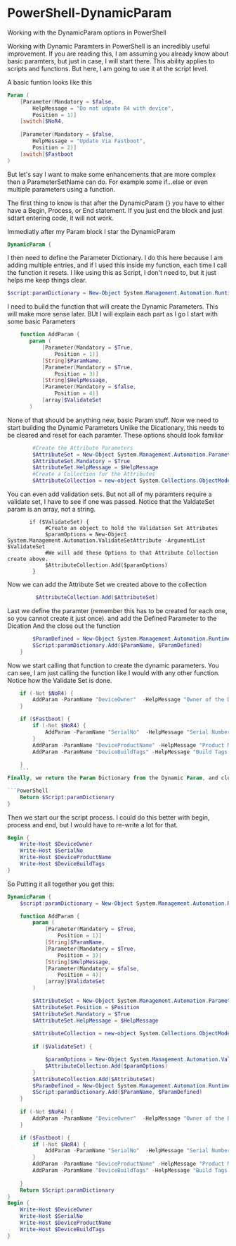 # PowerShell-DynamicParam
Working with the DynamicParam options in PowerShell

Working with Dynamic Paramters in PowerShell is an incredibly useful improvement.  If you are reading this, I am assuming you already know about basic paramters, but just in case, I will start there. This ability applies to scripts and functions.  But here, I am going to use it at the script level.

A basic funtion looks like this
```PowerShell
Param (
    [Parameter(Mandatory = $false,
        HelpMessage = "Do not udpate R4 with device",
        Position = 1)]
    [switch]$NoR4,
    
    [Parameter(Mandatory = $false,
        HelpMessage = "Update Via Fastboot",
        Position = 2)]
    [switch]$Fastboot
)
 ```
 But let's say I want to make some enhancements that are more complex then a ParameterSetName can do.  For example some if...else or even multiple parameters using a function.
 
 The first thing to know is that after the DynamicParam {} you have to either have a Begin, Process, or End statement. If you just end the block and just sdtart entering code, it will not work.
 
 Immediatly after my Param block I star the DynamicParam
 
 ```PowerShell
 DynamicParam {
 ```
 I then need to define the Parameter Dictionary. I do this here because I am adding multiple entries, and if I used this inside my function, each time I call the function it resets. I like using this as Script, I don't need to, but it just helps me keep things clear.
 
 ```PowerShell
 $script:paramDictionary = New-Object System.Management.Automation.RuntimeDefinedParameterDictionary
 ```
 
 I need to build the function that will create the Dynamic Parameters.  This will make more sense later.  BUt I will explain each part as I go
 I start with some basic Parameters
 
 ```PowerShell
     function AddParam {
        param (
            [Parameter(Mandatory = $True,
                Position = 1)]
            [String]$ParamName,
            [Parameter(Mandatory = $True,
                Position = 3)]
            [String]$HelpMessage,
            [Parameter(Mandatory = $false,
                Position = 4)]
            [array]$ValidateSet
        )
```
None of that should be anything new, basic Param stuff.
Now we need to start building the Dynamic Parameters
Unlike the Dicationary, this needs to be cleared and reset for each paramter.
These options should look familiar

```PowerShell
        #Create the Attribute Parameters
        $AttributeSet = New-Object System.Management.Automation.ParameterAttribute
        $AttributeSet.Mandatory = $True
        $AttributeSet.HelpMessage = $HelpMessage
        #Create a Collection for the Attributes
        $AttributeCollection = new-object System.Collections.ObjectModel.Collection[System.Attribute]
```

You can even add validation sets.  But not all of my paramters require a validate set, I have to see if one was passed.  Notice that the ValdateSet param is an array, not a string.

```PowerShel
       if ($ValidateSet) {
            #Create an object to hold the Validation Set Attributes
            $paramOptions = New-Object System.Management.Automation.ValidateSetAttribute -ArgumentList $ValidateSet
            #We will add these Options to that Attribute Collection create above.
            $AttributeCollection.Add($paramOptions)
        }
```

Now we can add the Attribute Set we created above to the collection

```PowerShell
         $AttributeCollection.Add($AttributeSet)
```

Last we define the paramter (remember this has to be created for each one, so you cannot create it just once). and add the Defined Parameter to the Dication
And the close out the function
```PowerShell
        $ParamDefined = New-Object System.Management.Automation.RuntimeDefinedParameter($ParamName, [string], $AttributeCollection)
        $Script:paramDictionary.Add($ParamName, $ParamDefined)
    }
```

Now we start calling that function to create the dynamic parameters.  You can see, I am just calling the function like I would with any other function.  Notice how the Validate Set is done.

```PowerShell
    if (-Not $NoR4) {
        AddParam -ParamName "DeviceOwner"  -HelpMessage "Owner of the Device The ticket number from Jira"  
    }

    if ($Fastboot) {
        if (-Not $NoR4) {
            AddParam -ParamName "SerialNo"  -HelpMessage "Serial Number, ending in 2"
        }
        AddParam -ParamName "DeviceProductName" -HelpMessage "Product Model, RallyBar, RallyBarMini, TapIP, TapScheduler, RoomMate" -ValidateSet "RallyBar", "RallyBarMini", "TapIP", "TapScheduler", "RoomMate"
        AddParam -ParamName "DeviceBuildTags" -HelpMessage "Build Tags, Test-key or release-key" -ValidateSet "test-keys", "release-keys"
        
    }
    ```
Finally, we return the Param Dictionary from the Dynamic Param, and close out the DynamicParam

```PowerShell
    Return $Script:paramDictionary
}
```

Then we start our the script process.  I could do this better with begin, process and end, but I would have to re-write a lot for that.

```PowerShell
Begin {
    Write-Host $DeviceOwner
    Write-Host $SerialNo
    Write-Host $DeviceProductName
    Write-Host $DeviceBuildTags
}
```
So Putting it all together you get this:
```PowerShell
DynamicParam {
    $script:paramDictionary = New-Object System.Management.Automation.RuntimeDefinedParameterDictionary

    function AddParam {
        param (
            [Parameter(Mandatory = $True,
                Position = 1)]
            [String]$ParamName,
            [Parameter(Mandatory = $True,
                Position = 3)]
            [String]$HelpMessage,
            [Parameter(Mandatory = $false,
                Position = 4)]
            [array]$ValidateSet
        )

        $AttributeSet = New-Object System.Management.Automation.ParameterAttribute
        $AttributeSet.Position = $Position
        $AttributeSet.Mandatory = $True
        $AttributeSet.HelpMessage = $HelpMessage
    
        $AttributeCollection = new-object System.Collections.ObjectModel.Collection[System.Attribute]
        
        if ($ValidateSet) {

            $paramOptions = New-Object System.Management.Automation.ValidateSetAttribute -ArgumentList $ValidateSet
            $AttributeCollection.Add($paramOptions)
        }
        $AttributeCollection.Add($AttributeSet)
        $ParamDefined = New-Object System.Management.Automation.RuntimeDefinedParameter($ParamName, [string], $AttributeCollection)
        $Script:paramDictionary.Add($ParamName, $ParamDefined)
    }
    
    if (-Not $NoR4) {
        AddParam -ParamName "DeviceOwner"  -HelpMessage "Owner of the Device The ticket number from Jira"  
    }

    if ($Fastboot) {
        if (-Not $NoR4) {
            AddParam -ParamName "SerialNo"  -HelpMessage "Serial Number, ending in 2"
        }
        AddParam -ParamName "DeviceProductName" -HelpMessage "Product Model, RallyBar, RallyBarMini, TapIP, TapScheduler, RoomMate" -ValidateSet "RallyBar", "RallyBarMini", "TapIP", "TapScheduler", "RoomMate"
        AddParam -ParamName "DeviceBuildTags" -HelpMessage "Build Tags, Test-key or release-key" -ValidateSet "test-keys", "release-keys"
        
    }
    Return $Script:paramDictionary
}
Begin {
    Write-Host $DeviceOwner
    Write-Host $SerialNo
    Write-Host $DeviceProductName
    Write-Host $DeviceBuildTags
}
```
